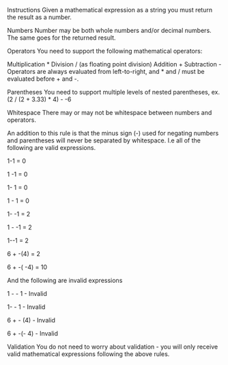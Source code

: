 Instructions
Given a mathematical expression as a string you must return the result as a number.

Numbers
Number may be both whole numbers and/or decimal numbers. The same goes for the returned result.

Operators
You need to support the following mathematical operators:

Multiplication *
Division / (as floating point division)
Addition +
Subtraction -
Operators are always evaluated from left-to-right, and * and / must be evaluated before + and -.

Parentheses
You need to support multiple levels of nested parentheses, ex. (2 / (2 + 3.33) * 4) - -6

Whitespace
There may or may not be whitespace between numbers and operators.

An addition to this rule is that the minus sign (-) used for negating numbers and parentheses will never be separated by whitespace. I.e all of the following are valid expressions.

1-1    = 0

1 -1   = 0

1- 1   = 0

1 - 1  = 0

1- -1  = 2

1 - -1 = 2

1--1   = 2

6 + -(4)   = 2

6 + -( -4) = 10

And the following are invalid expressions

1 - - 1    - Invalid

1- - 1     - Invalid

6 + - (4)  - Invalid

6 + -(- 4) - Invalid


Validation
You do not need to worry about validation - you will only receive valid mathematical expressions following the above rules.

